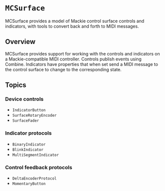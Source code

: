 # ``MCSurface``

MCSurface provides a model of Mackie control surface controls and
indicators, with tools to convert back and forth to MIDI messages.

## Overview

MCSurface provides support for working with the controls and indicators
on a Mackie-compatible MIDI controller. Controls publish events
using Combine. Indicators have properties that when set send a MIDI message
to the control surface to change to the corresponding state.



## Topics

### Device controls

- ``IndicatorButton``
- ``SurfaceRotaryEncoder``
- ``SurfaceFader``

### Indicator protocols

- ``BinaryIndicator``
- ``BlinkIndicator``
- ``MultiSegmentIndicator``

### Control feedback protocols

- ``DeltaEncoderProtocol``
- ``MomentaryButton``

